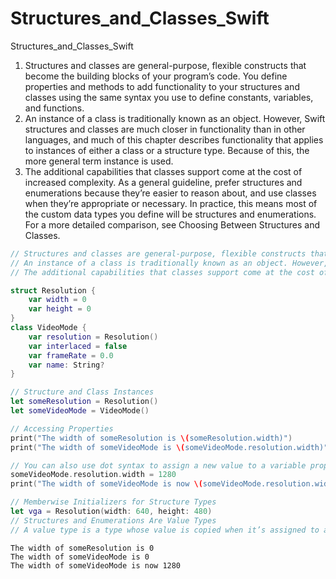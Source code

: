 # Structures_and_Classes_Swift
Structures_and_Classes_Swift

1. Structures and classes are general-purpose, flexible constructs that become the building blocks of your program’s code. You define properties and methods to add functionality to your structures and classes using the same syntax you use to define constants, variables, and functions.
2. An instance of a class is traditionally known as an object. However, Swift structures and classes are much closer in functionality than in other languages, and much of this chapter describes functionality that applies to instances of either a class or a structure type. Because of this, the more general term instance is used.
3. The additional capabilities that classes support come at the cost of increased complexity. As a general guideline, prefer structures and enumerations because they’re easier to reason about, and use classes when they’re appropriate or necessary. In practice, this means most of the custom data types you define will be structures and enumerations. For a more detailed comparison, see Choosing Between Structures and Classes.


``` swift
// Structures and classes are general-purpose, flexible constructs that become the building blocks of your program’s code. You define properties and methods to add functionality to your structures and classes using the same syntax you use to define constants, variables, and functions.
// An instance of a class is traditionally known as an object. However, Swift structures and classes are much closer in functionality than in other languages, and much of this chapter describes functionality that applies to instances of either a class or a structure type. Because of this, the more general term instance is used.
// The additional capabilities that classes support come at the cost of increased complexity. As a general guideline, prefer structures and enumerations because they’re easier to reason about, and use classes when they’re appropriate or necessary. In practice, this means most of the custom data types you define will be structures and enumerations. For a more detailed comparison, see Choosing Between Structures and Classes.

struct Resolution {
    var width = 0
    var height = 0
}
class VideoMode {
    var resolution = Resolution()
    var interlaced = false
    var frameRate = 0.0
    var name: String?
}

// Structure and Class Instances
let someResolution = Resolution()
let someVideoMode = VideoMode()

// Accessing Properties
print("The width of someResolution is \(someResolution.width)")
print("The width of someVideoMode is \(someVideoMode.resolution.width)")

// You can also use dot syntax to assign a new value to a variable property:
someVideoMode.resolution.width = 1280
print("The width of someVideoMode is now \(someVideoMode.resolution.width)")

// Memberwise Initializers for Structure Types
let vga = Resolution(width: 640, height: 480)
// Structures and Enumerations Are Value Types
// A value type is a type whose value is copied when it’s assigned to a variable or constant, or when it’s passed to a function.
```


``` console
The width of someResolution is 0
The width of someVideoMode is 0
The width of someVideoMode is now 1280
```



